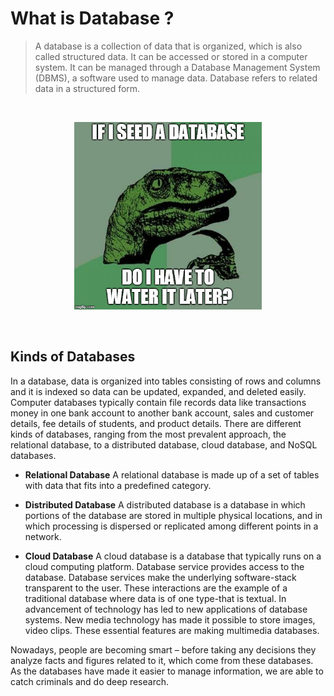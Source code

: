 # What is Database ?

> A database is a collection of data that is organized, which is also called structured data. It can be accessed or stored in a computer system. It can be managed through a Database Management System (DBMS), a software used to manage data. Database refers to related data in a structured form. 

<br>
<p align=center>
<img src=./gif_img/dino_base.jpg width=300px>
<p>
<br>

## Kinds of Databases
In a database, data is organized into tables consisting of rows and columns and it is indexed so data can be updated, expanded, and deleted easily. Computer databases typically contain file records data like transactions money in one bank account to another bank account, sales and customer details, fee details of students, and product details. There are different kinds of databases, ranging from the most prevalent approach, the relational database, to a distributed database, cloud database, and NoSQL databases.  

* <b>Relational Database</b>
A relational database is made up of a set of tables with data that fits into a predefined category.
 
* <b>Distributed Database</b>
A distributed database is a database in which portions of the database are stored in multiple physical locations, and in which processing is dispersed or replicated among different points in a network. 
 
* <b>Cloud Database</b>
A cloud database is a database that typically runs on a cloud computing platform. Database service provides access to the database. Database services make the underlying software-stack transparent to the user.
These interactions are the example of a traditional database where data is of one type-that is textual. In advancement of technology has led to new applications of database systems. New media technology has made it possible to store images, video clips. These essential features are making multimedia databases. 

Nowadays, people are becoming smart – before taking any decisions they analyze facts and figures related to it, which come from these databases. As the databases have made it easier to manage information, we are able to catch criminals and do deep research.